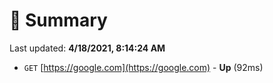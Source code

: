 # 📖 Summary
Last updated: **4/18/2021, 8:14:24 AM**

- `GET` [https://google.com](https://google.com) - **Up** (92ms)
